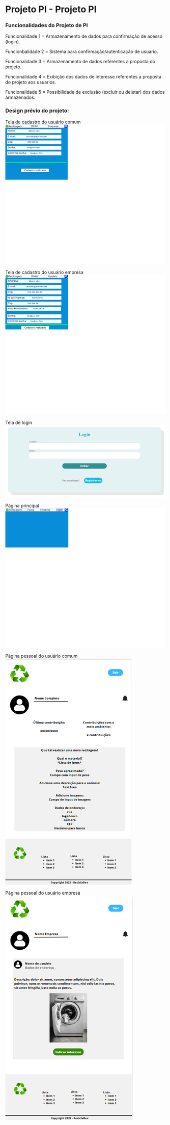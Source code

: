 # Projeto PI - Projeto PI

### Funcionalidades do Projeto de PI

Funcionalidade 1 = Armazenamento de dados para confirmação de acesso (login).

Funcionbalidade 2 = Sistema para confirmação/autenticação de usuario.

Funcionalidade 3 = Armazenamento de dados referentes a proposta do projeto.

Funcionalidade 4 = Exibição dos dados de interesse referentes a proposta do projeto aos usuarios.

Funcionalidade 5 = Possibilidade de exclusão (excluir ou deletar) dos dados armazenados.

### Design prévio do projeto:
Tela de cadastro do usuário comum
![Imagem Wireframe Cadastro](https://github.com/joaovitor022/Projeto-reciclagem-/blob/main/Imagens/README/Cadastro.png)

Tela de cadastro do usuário empresa
![Imagem Wireframe Cadastro de empresa](https://github.com/joaovitor022/Projeto-reciclagem-/blob/main/Imagens/README/Cadastro_Empresa.png)

Tela de login
![Imagem Wireframe Login](https://github.com/joaovitor022/Projeto-reciclagem-/blob/main/Imagens/README/Login.png)

Página principal
![Imagem Wireframe Tela inicial](https://github.com/joaovitor022/Projeto-reciclagem-/blob/main/Imagens/README/Tela_Inicial.png)

Página pessoal do usuário comum
![Imagem Wireframe Descarte de material do usuário](https://github.com/joaovitor022/Projeto-reciclagem-/blob/main/Imagens/README/Pagina_Usuario.png)

Página pessoal do usuário empresa
![Imagem Wireframe Descarte de material do usuário](https://github.com/joaovitor022/Projeto-reciclagem-/blob/main/Imagens/README/Pagina_Empresa.png)
